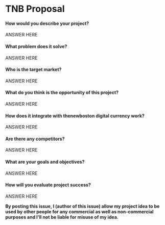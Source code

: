 # TNB Proposal

#### How would you describe your project?
ANSWER HERE

#### What problem does it solve?
ANSWER HERE

#### Who is the target market?
ANSWER HERE

#### What do you think is the opportunity of this project?
ANSWER HERE

#### How does it integrate with thenewboston digital currency work?
ANSWER HERE

#### Are there any competitors?
ANSWER HERE

#### What are your goals and objectives?
ANSWER HERE

#### How will you evaluate project success?
ANSWER HERE


**By posting this issue, I (author of this issue) allow my project idea to be used by other people for any commercial as well as non-commercial purposes and I'll not be liable for misuse of my idea.**
